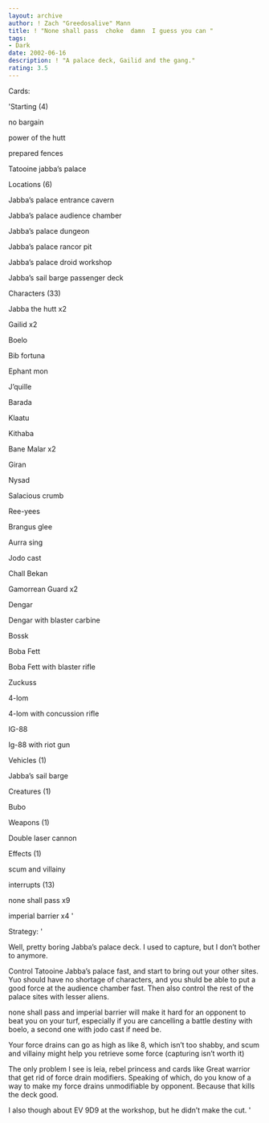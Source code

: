 ```yaml
---
layout: archive
author: ! Zach "Greedosalive" Mann
title: ! "None shall pass  choke  damn  I guess you can "
tags:
- Dark
date: 2002-06-16
description: ! "A palace deck, Gailid and the gang."
rating: 3.5
---
```

Cards: 

'Starting (4)


no bargain

power of the hutt

prepared fences

Tatooine jabba’s palace


Locations (6)


Jabba’s palace entrance cavern

Jabba’s palace audience chamber

Jabba’s palace dungeon

Jabba’s palace rancor pit

Jabba’s palace droid workshop

Jabba’s sail barge passenger deck


Characters (33)


Jabba the hutt x2

Gailid x2

Boelo

Bib fortuna

Ephant mon

J’quille

Barada

Klaatu

Kithaba

Bane Malar x2

Giran

Nysad

Salacious crumb

Ree-yees

Brangus glee

Aurra sing

Jodo cast

Chall Bekan

Gamorrean Guard x2

Dengar

Dengar with blaster carbine

Bossk

Boba Fett

Boba Fett with blaster rifle

Zuckuss

4-lom 

4-lom with concussion rifle

IG-88

Ig-88 with riot gun


Vehicles (1)


Jabba’s sail barge


Creatures (1)


Bubo


Weapons (1)


Double laser cannon


Effects (1)


scum and villainy


interrupts (13)


none shall pass x9

imperial barrier x4 '

Strategy: '

Well, pretty boring Jabba’s palace deck. I used to capture, but I don’t bother to anymore.


Control Tatooine Jabba’s palace fast, and start to bring out your other sites. Yuo should have no shortage of characters, and you shuld be able to put a good force at the audience chamber fast. Then also control the rest of the palace sites with lesser aliens.


none shall pass and imperial barrier will make it hard for an opponent to beat you on your turf, especially if you are cancelling a battle destiny with boelo, a second one with jodo cast if need be.


Your force drains can go as high as like 8, which isn’t too shabby, and scum and villainy might help you retrieve some force (capturing isn’t worth it)


The only problem I see is leia, rebel princess and cards like Great warrior that get rid of force drain modifiers. Speaking of which, do you know of a way to make my force drains unmodifiable by opponent. Because that kills the deck good.


I also though about EV 9D9 at the workshop, but he didn’t make the cut. '